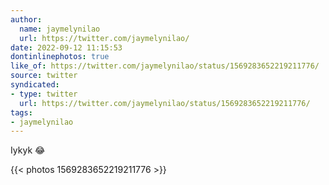 ```yaml
---
author:
  name: jaymelynilao
  url: https://twitter.com/jaymelynilao/
date: 2022-09-12 11:15:53
dontinlinephotos: true
like_of: https://twitter.com/jaymelynilao/status/1569283652219211776/
source: twitter
syndicated:
- type: twitter
  url: https://twitter.com/jaymelynilao/status/1569283652219211776/
tags:
- jaymelynilao
---
```


Iykyk 😂 

{{< photos 1569283652219211776 >}}